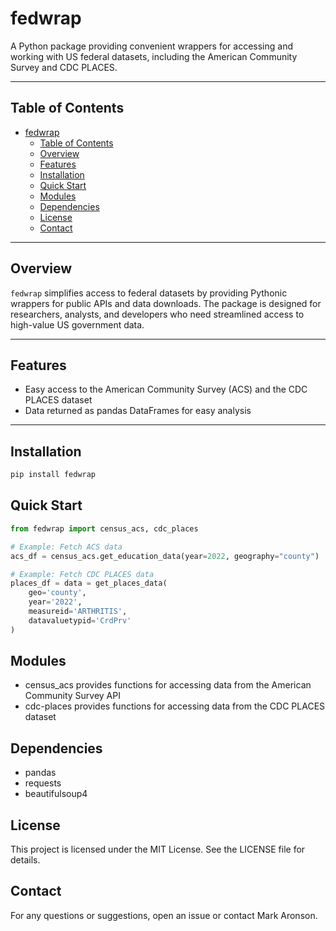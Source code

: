 # fedwrap

A Python package providing convenient wrappers for accessing and working with US federal datasets, including the American Community Survey and CDC PLACES.

---

## Table of Contents

- [fedwrap](#fedwrap)
  - [Table of Contents](#table-of-contents)
  - [Overview](#overview)
  - [Features](#features)
  - [Installation](#installation)
  - [Quick Start](#quick-start)
  - [Modules](#modules)
  - [Dependencies](#dependencies)
  - [License](#license)
  - [Contact](#contact)
---

## Overview

`fedwrap` simplifies access to federal datasets by providing Pythonic wrappers for public APIs and data downloads. The package is designed for researchers, analysts, and developers who need streamlined access to high-value US government data.

---

## Features

- Easy access to the American Community Survey (ACS) and the CDC PLACES dataset 
- Data returned as pandas DataFrames for easy analysis

---

## Installation

```bash
pip install fedwrap
```

## Quick Start

```python
from fedwrap import census_acs, cdc_places

# Example: Fetch ACS data
acs_df = census_acs.get_education_data(year=2022, geography="county")

# Example: Fetch CDC PLACES data
places_df = data = get_places_data(
    geo='county',
    year='2022',
    measureid='ARTHRITIS',
    datavaluetypid='CrdPrv'
)
```
## Modules

- census_acs provides functions for accessing data from the American Community Survey API
- cdc-places provides functions for accessing data from the CDC PLACES dataset 

## Dependencies

- pandas
- requests
- beautifulsoup4

## License

This project is licensed under the MIT License. See the LICENSE file for details.

## Contact

For any questions or suggestions, open an issue or contact Mark Aronson. 
